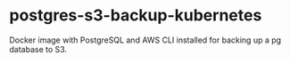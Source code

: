 # postgres-s3-backup-kubernetes
Docker image with PostgreSQL and AWS CLI installed for backing up a pg database to S3.
